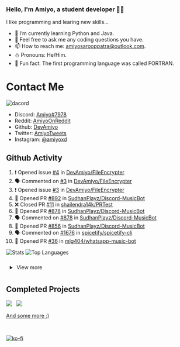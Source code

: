 ### Hello, I'm Amiyo, a student developer 👨‍💻
I like programming and learing new skills...

- 🐍 I’m currently learning Python and Java.
- 💬 Feel free to ask me any coding questions you have.
- 📫 How to reach me: [amiyosarooppatra@outlook.com](mailto:amiyosarooppatra@outlook.com).
- ⛄️ Pronouns: He/Him.
- 🍪 Fun fact: The first programming language was called FORTRAN.


# Contact Me

![dacord](https://discord.c99.nl/widget/theme-4/762587583377047572.png)

- Discord: [Amiyo#7978](https://discordapp.com/users/762587583377047572)
- Reddit: [AmiyoOnReddit](https://reddit.com/u/AmiyoOnReddit)
- Github: [DevAmiyo](https://github.com/DevAmiyo)
- Twitter: [AmiyoTweets](https://twitter.com/AmiyoTweets)
- Instagram: [@amiyoxd](https://www.instagram.com/amiyoxd)


## Github Activity
<!--START_SECTION:activity-->
1. ❗️ Opened issue [#4](https://github.com/DevAmiyo/FileEncrypter/issues/4) in [DevAmiyo/FileEncrypter](https://github.com/DevAmiyo/FileEncrypter)
2. 🗣 Commented on [#3](https://github.com/DevAmiyo/FileEncrypter/issues/3) in [DevAmiyo/FileEncrypter](https://github.com/DevAmiyo/FileEncrypter)
3. ❗️ Opened issue [#3](https://github.com/DevAmiyo/FileEncrypter/issues/3) in [DevAmiyo/FileEncrypter](https://github.com/DevAmiyo/FileEncrypter)
4. 💪 Opened PR [#892](https://github.com/SudhanPlayz/Discord-MusicBot/pull/892) in [SudhanPlayz/Discord-MusicBot](https://github.com/SudhanPlayz/Discord-MusicBot)
5. ❌ Closed PR [#11](https://github.com/shailendra14k/PRTest/pull/11) in [shailendra14k/PRTest](https://github.com/shailendra14k/PRTest)
6. 💪 Opened PR [#878](https://github.com/SudhanPlayz/Discord-MusicBot/pull/878) in [SudhanPlayz/Discord-MusicBot](https://github.com/SudhanPlayz/Discord-MusicBot)
7. 🗣 Commented on [#878](https://github.com/SudhanPlayz/Discord-MusicBot/issues/878) in [SudhanPlayz/Discord-MusicBot](https://github.com/SudhanPlayz/Discord-MusicBot)
8. 💪 Opened PR [#856](https://github.com/SudhanPlayz/Discord-MusicBot/pull/856) in [SudhanPlayz/Discord-MusicBot](https://github.com/SudhanPlayz/Discord-MusicBot)
9. 🗣 Commented on [#1676](https://github.com/spicetify/spicetify-cli/issues/1676) in [spicetify/spicetify-cli](https://github.com/spicetify/spicetify-cli)
10. 💪 Opened PR [#36](https://github.com/mlg404/whatsapp-music-bot/pull/36) in [mlg404/whatsapp-music-bot](https://github.com/mlg404/whatsapp-music-bot)
<!--END_SECTION:activity-->


![Stats](https://github-readme-stats.vercel.app/api?username=DevAmiyo&layout=compact&hide_border=true&hide_title=true&count_private=true&include_all_commits=true&show_icons=true&bg_color=00000000&text_color=c3c6ce&icon_color=4e64f7) ![Top Languages](https://github-readme-stats.vercel.app/api/top-langs/?username=DevAmiyo&layout=compact&hide_border=true&bg_color=00000000&text_color=c3c6ce)

<details style="padding:10px;">
<summary>
    &nbsp;View more
</summary>
<p align="center">
<br>
<img src="http://github-readme-streak-stats.herokuapp.com?user=DevAmiyo&theme=dracula&hide_border=true&date_format=M%20j%5B%2C%20Y%5D&stroke=AB2CDD&ring=946AFD&fire=DD2727&sideLabels=7CDD9F">
<br>
<br>
<img src="https://github-profile-trophy.vercel.app/?username=DevAmiyo&theme=dracula">
<br>
<br>
<img src="https://activity-graph.herokuapp.com/graph?username=DevAmiyo&bg_color=303030&color=ff8a8a&line=ba52ff&point=edffe5&area=true&hide_border=true">
</p>
</details>


## Completed Projects 

<p align="left">

<a href='https://github.com/DevAmiyo/FileEncrypter'><img src='https://github-readme-stats.vercel.app/api/pin/?username=DevAmiyo&repo=FileEncrypter&theme=nightowl&show_icons=true'></a> &nbsp; <a href='https://github.com/DevAmiyo/RockPaperScissors'><img src='https://github-readme-stats.vercel.app/api/pin/?username=DevAmiyo&repo=RockPaperScissors&theme=nightowl&show_icons=true'></a>

</p>

[And some more :)](https://github.com/DevAmiyo?tab=repositories)


<br>

[![ko-fi](https://ko-fi.com/img/githubbutton_sm.svg)](https://ko-fi.com/amiyo)
